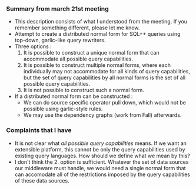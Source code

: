 ### Summary from march 21st meeting
 - This description consists of what I understood from the meeting. If you remember something different, please let me know.
 - Attempt to create a distributed normal form for SQL++ queries using top-down, garlic-like query rewriters.
 - Three options :
   1. It is possible to construct a unique normal form that can accommodate all possible query capabilities.
   2. It is possible to construct multiple normal forms, where each individually may not accommodate for all kinds of query capabilities, but the set of query capabilities by all normal forms is the set of all possible query capabilities.
   3. It is not possible to construct such a normal form.
 - If a distributed normal form can be constructed :
   - We can do source specific operator pull down, which would not be possible using garlic-style rules.
   - We may use the dependency graphs (work from Fall) afterwards.

### Complaints that I have
 - It is not clear what *all possible query capabilities* means. If we want an extensible platform, this cannot be only the query capabilities used by existing query languages. How should we define what we mean by this?
 - I don't think the 2. option is sufficient. Whatever the set of data sources our middleware must handle, we would need a single normal form  that can accomodate all of the restrictions imposed by the query capabilities of these data sources.    
